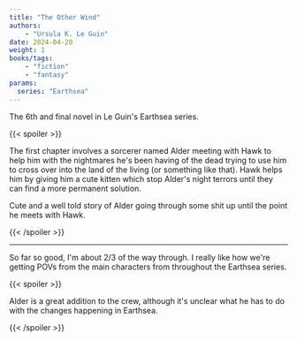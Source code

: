 ```yaml
---
title: "The Other Wind"
authors:
    - "Ursula K. Le Guin"
date: 2024-04-20
weight: 1
books/tags:
    - "fiction"
    - "fantasy"
params:
  series: "Earthsea"
---
```


The 6th and final novel in Le Guin's Earthsea series.

<!--more-->

{{< spoiler >}}

The first chapter involves a sorcerer named Alder meeting with Hawk to help him with the nightmares he's been having of the dead trying to use him to cross over into the land of the living (or something like that). Hawk helps him by giving him a cute kitten which stop Alder's night terrors until they can find a more permanent solution.

Cute and a well told story of Alder going through some shit up until the point he meets with Hawk.

{{< /spoiler >}}

---

So far so good, I'm about 2/3 of the way through. I really like how we're getting POVs from the main characters from throughout the Earthsea series. 

{{< spoiler >}}

Alder is a great addition to the crew, although it's unclear what he has to do with the changes happening in Earthsea.

{{< /spoiler >}}